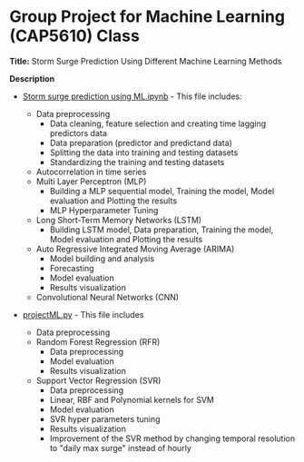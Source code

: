 # Group Project for Machine Learning (CAP5610) Class

**Title:** Storm Surge Prediction Using Different Machine Learning Methods


**Description**

- [Storm surge prediction using ML.ipynb](https://github.com/javedali99/machine-learning-final-project/blob/main/Storm%20surge%20prediction%20using%20ML.ipynb) - This file includes:
  - Data preprocessing 
    - Data cleaning, feature selection and creating time lagging predictors data
    - Data preparation (predictor and predictand data)
    - Splitting the data into training and testing datasets
    - Standardizing the training and testing datasets
  - Autocorrelation in time series
  - Multi Layer Perceptron (MLP)
    - Building a MLP sequential model, Training the model, Model evaluation and Plotting the results
    - MLP Hyperparameter Tuning
  - Long Short-Term Memory Networks (LSTM)
    - Building LSTM model, Data preparation, Training the model, Model evaluation and Plotting the results
  - Auto Regressive Integrated Moving Average (ARIMA)
    - Model building and analysis
    - Forecasting
    - Model evaluation
    - Results visualization 
  - Convolutional Neural Networks (CNN)

- [projectML.py](https://github.com/javedali99/machine-learning-final-project/blob/main/projectML.py) - This file includes
  - Data preprocessing
  - Random Forest Regression (RFR)
    - Data preprocessing
    - Model evaluation
    - Results visualization
  - Support Vector Regression (SVR)
    - Data preprocessing
    - Linear, RBF and Polynomial kernels for SVM
    - Model evaluation
    - SVR hyper parameters tuning
    - Results visualization
    - Improvement of the SVR method by changing temporal resolution to "daily max surge" instead of hourly
